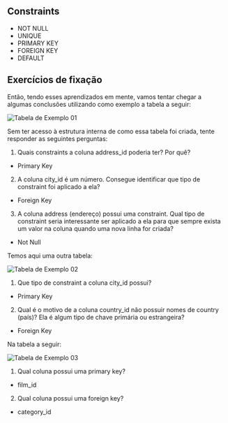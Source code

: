 ## Constraints

- NOT NULL
- UNIQUE
- PRIMARY KEY
- FOREIGN KEY
- DEFAULT

## Exercícios de fixação

Então, tendo esses aprendizados em mente, vamos tentar chegar a algumas conclusões utilizando como exemplo a tabela a seguir:

![Tabela de Exemplo 01](https://assets.app.betrybe.com/back-end/sql/images/table1-a6228d5cf09aea61d1e205b18663d256.png)

Sem ter acesso à estrutura interna de como essa tabela foi criada, tente responder as seguintes perguntas:

1. Quais constraints a coluna address_id poderia ter? Por quê?
  - Primary Key
2. A coluna city_id é um número. Consegue identificar que tipo de constraint foi aplicado a ela?
  - Foreign Key
3. A coluna address (endereço) possui uma constraint. Qual tipo de constraint seria interessante ser aplicado a ela para que sempre exista um valor na coluna quando uma nova linha for criada?
  - Not Null

Temos aqui uma outra tabela:

![Tabela de Exemplo 02](https://assets.app.betrybe.com/back-end/sql/images/table2-bc817500d0add9d388501e776cdd26d6.png)

1. Que tipo de constraint a coluna city_id possui?
  - Primary Key
2. Qual é o motivo de a coluna country_id não possuir nomes de country (país)? Ela é algum tipo de chave primária ou estrangeira?
  - Foreign Key

Na tabela a seguir:

![Tabela de Exemplo 03](https://assets.app.betrybe.com/back-end/sql/images/table3-dfbcb99a6654c108ca5f6258e7a3dcd1.png)

1. Qual coluna possui uma primary key?
  - film_id
2. Qual coluna possui uma foreign key?
  - category_id
